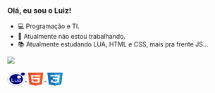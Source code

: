 ### Olá, eu sou o Luiz!

- 💻 Programação e TI.
- 🔭 Atualmente não estou trabalhando.
- 📚 Atualmente estudando LUA, HTML e CSS, mais pra frente JS...

 <div>
  <a href="https://github.com/luizsrkdev">
  <img height="180em" src="https://github-readme-stats.vercel.app/api?username=luizsrkdev&show_icons=true&theme=midnight-purple&include_all_commits=true&count_private=true"/>
<!--   <img height="180em" src="https://github-readme-stats.vercel.app/api/top-langs/?username=luizsrkdev&layout=compact&langs_count=7&theme=midnight-purple"/> -->
</div>

<div style="display: inline_block"><br>
  <img align="center" alt="Luiz-LUA" height="30" width="40" src="https://github.com/devicons/devicon/blob/master/icons/lua/lua-plain-wordmark.svg">
  <img align="center" alt="Luiz-HTML" height="30" width="40" src="https://raw.githubusercontent.com/devicons/devicon/master/icons/html5/html5-original.svg">
  <img align="center" alt="Luiz-CSS" height="30" width="40" src="https://raw.githubusercontent.com/devicons/devicon/master/icons/css3/css3-original.svg">
<!--   <img align="center" alt="Luiz-JS" height="30" width="40" src="https://raw.githubusercontent.com/devicons/devicon/master/icons/javascript/javascript-plain.svg"> -->
</div>
  
##

<!-- <div> -->
<!--   <a href="https://www.youtube.com/channel/UCaKa-C2oiOQo1LKwCfbzuQw" target="_blank"><img src="https://img.shields.io/badge/YouTube-FF0000?style=for-the-badge&logo=youtube&logoColor=white" target="_blank"></a> -->
<!--   <a href="https://instagram.com/luiz_grenteski" target="_blank"><img src="https://img.shields.io/badge/-Instagram-%23E4405F?style=for-the-badge&logo=instagram&logoColor=white" target="_blank"></a> -->
<!--   <a href="https://www.twitch.tv/luizsrk_" target="_blank"><img src="https://img.shields.io/badge/Twitch-9146FF?style=for-the-badge&logo=twitch&logoColor=white" target="_blank"></a> -->
<!--   <a href = "mailto:luizsrkdev@gmail.com"><img src="https://img.shields.io/badge/-Gmail-%23333?style=for-the-badge&logo=gmail&logoColor=white" target="_blank"></a> -->
 
<!--   ![Snake animation](https://github.com/luizsrkdev/luizsrkdev/blob/output/github-contribution-grid-snake.svg) -->
 
<!-- </div> -->
